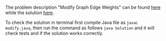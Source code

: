 The problem description "Modify Graph Edge Weights" can be found [here](https://leetcode.com/problems/modify-graph-edge-weights/) while the solution [here](https://github.com/aurimas13/Solutions-To-Problems/blob/main/LeetCode/Java%20Solutions/Modify%20Graph%20Edge%20Weights/modify.java).

To check the solution in terminal first compile Java file as `javac modify.java`, then run the command as follows `java Solution` and it will check tests and if the solution works correctly.
